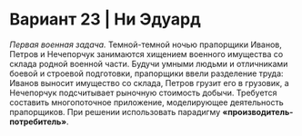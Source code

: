 # Вариант 23 | Ни Эдуард

*Первая военная задача.* Темной-темной ночью прапорщики Иванов,
Петров и Нечепорчук занимаются хищением военного имущества со склада
родной военной части. Будучи умными людьми и отличниками боевой и
строевой подготовки, прапорщики ввели разделение труда: Иванов выносит
имущество со склада, Петров грузит его в грузовик, а Нечепорчук
подсчитывает рыночную стоимость добычи. Требуется составить
многопоточное приложение, моделирующее деятельность прапорщиков. При
решении использовать парадигму **«производитель-потребитель»**.
